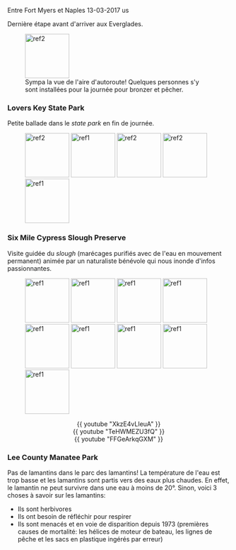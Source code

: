 Entre Fort Myers et Naples
13-03-2017
us

Dernière étape avant d'arriver aux Everglades.

<figure>
  <img src='{{ imgThumb "1.jpg"}}' data-image-opened='{{img "1.jpg" }}' class="image" alt="ref2" style="width:100px"/>
  <figcaption>Sympa la vue de l'aire d'autoroute! Quelques personnes s'y sont installées pour la journée pour bronzer et pêcher.</figcaption>
</figure>

### Lovers Key State Park

Petite ballade dans le *state park* en fin de journée.

<figure>
  <img src='{{ imgThumb "2.jpg"}}' data-image-opened='{{img "2.jpg" }}' class="image" alt="ref2" style="width:100px"/>
  <img src='{{ imgThumb "3.jpg"}}' data-image-opened='{{img "3.jpg" }}' class="image" alt="ref1" style="height:100px"/>
  <img src='{{ imgThumb "4.jpg"}}' data-image-opened='{{img "4.jpg" }}' class="image" alt="ref2" style="height:100px"/>
  <img src='{{ imgThumb "5.jpg"}}' data-image-opened='{{img "5.jpg" }}' class="image" alt="ref2" style="height:100px"/>
  <img src='{{ imgThumb "6.jpg"}}' data-image-opened='{{img "6.jpg" }}' class="image" alt="ref1" style="width:100px"/>
</figure>


### Six Mile Cypress Slough Preserve

Visite guidée du *slough* (marécages purifiés avec de l'eau en mouvement permanent) animée par un naturaliste bénévole qui nous inonde d'infos passionnantes.

<figure>
   <img src='{{ imgThumb "7.jpg"}}' data-image-opened='{{img "7.jpg" }}' class="image" alt="ref1" style="width:100px"/>
   <img src='{{ imgThumb "8.jpg"}}' data-image-opened='{{img "8.jpg" }}' class="image" alt="ref1" style="width:100px"/>
   <img src='{{ imgThumb "9.jpg"}}' data-image-opened='{{img "9.jpg" }}' class="image" alt="ref1" style="width:100px"/>
  <img src='{{ imgThumb "10.jpg"}}' data-image-opened='{{img "10.jpg" }}' class="image" alt="ref1" style="width:100px"/>
  <img src='{{ imgThumb "11.jpg"}}' data-image-opened='{{img "11.jpg" }}' class="image" alt="ref1" style="width:100px"/>
  <img src='{{ imgThumb "12.jpg"}}' data-image-opened='{{img "12.jpg" }}' class="image" alt="ref1" style="width:100px"/>
  <img src='{{ imgThumb "13.jpg"}}' data-image-opened='{{img "13.jpg" }}' class="image" alt="ref1" style="width:100px"/>
  <img src='{{ imgThumb "14.jpg"}}' data-image-opened='{{img "14.jpg" }}' class="image" alt="ref1" style="height:100px"/>
  <img src='{{ imgThumb "15.jpg"}}' data-image-opened='{{img "15.jpg" }}' class="image" alt="ref1" style="width:100px"/>
</figure>

<div style="text-align: center;">
  {{ youtube "XkzE4vLIeuA" }}
</div>

<div style="text-align: center;">
  {{ youtube "TeHWMEZU3fQ" }}
</div>

<div style="text-align: center;">
  {{ youtube "FFGeArkqGXM" }}
</div>

### Lee County Manatee Park

Pas de lamantins dans le parc des lamantins! La température de l'eau est trop basse et les lamantins sont partis vers des eaux plus chaudes. En effet, le lamantin ne peut survivre dans une eau à moins de 20°. Sinon, voici 3 choses à savoir sur les lamantins:

* Ils sont herbivores
* Ils ont besoin de réfléchir pour respirer 
* Ils sont menacés et en voie de disparition depuis 1973 (premières causes de mortalité: les hélices de moteur de bateau, les lignes de pêche et les sacs en plastique ingérés par erreur)


